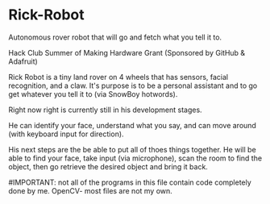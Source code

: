 # Rick-Robot
Autonomous rover robot that will go and fetch what you tell it to.

Hack Club Summer of Making Hardware Grant (Sponsored by GitHub & Adafruit)

Rick Robot is a tiny land rover on 4 wheels that has sensors, facial recognition, and a claw. It's purpose is to be a personal assistant and to go get whatever you tell it to (via SnowBoy hotwords). 

Right now right is currently still in his development stages. 

He can identify your face, understand what you say, and can move around (with keyboard input for direction).

His next steps are the be able to put all of thoes things together.
He will be able to find your face, take input (via microphone), scan the room to find the object, then go retrieve the desired object and bring it back. 


#IMPORTANT: not all of the programs in this file contain code completely done by me. OpenCV- most files are not my own.
